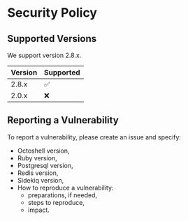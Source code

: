 # Security Policy


## Supported Versions

We support version 2.8.x.

| Version | Supported          |
| ------- | ------------------ |
| 2.8.x   | :white_check_mark:                |
| 2.0.x   | :x: |

## Reporting a Vulnerability

  To report a vulnerability, please create an issue and specify:
  - Octoshell version,
  - Ruby version,
  - Postgresql version,
  - Redis version,
  - Sidekiq version,
  - How to reproduce a vulnerability:
    - preparations, if needed,
    - steps to reproduce,
    - impact.
    
